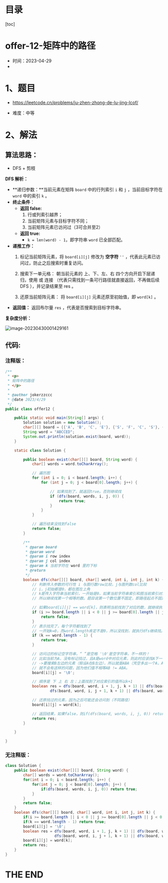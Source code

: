 # 目录

[toc]

# offer-12-矩阵中的路径

- 时间：2023-04-29
- 



# 1、题目

- https://leetcode.cn/problems/ju-zhen-zhong-de-lu-jing-lcof/

- 难度：中等



# 2、解法

## 算法思路：

- DFS + 剪枝



**DFS 解析：**

- **递归参数：**当前元素在矩阵 `board` 中的行列索引 `i` 和 `j` ，当前目标字符在 `word` 中的索引 `k` 。
- **终止条件**：
  - **返回 false:** 
    1. 行或列索引越界；
    2. 当前矩阵元素与目标字符不同；
    3. 当前矩阵元素已访问过（3可合并至2）
  - **返回 true:**
    - `k = len(word) - 1`，即字符串 `word` 已全部匹配。
- **递推工作：**
  1. 标记当前矩阵元素，将 `board[i][j]` 修改为 **空字符** `''` ，代表此元素已访问过，防止之后搜索时重复访问。
  2. 搜索下一单元格： 朝当前元素的 上、下、左、右 四个方向开启下层递归，使用 或 连接 （代表只需找到一条可行路径就直接返回，不再做后续 DFS ），并记录结果至 res 。

  3. 还原当前矩阵元素： 将 `board[i][j]` 元素还原至初始值，即 `word[k]` 。
- **返回值：** 返回布尔量 `res` ，代表是否搜索到目标字符串。





**复杂度分析：**

![image-20230430001429161](https://2021-joker.oss-cn-shanghai.aliyuncs.com/java_img/image-20230430001429161.png)



## 代码:

### 注释版：

```java
/**
 * <p>
 * 矩阵中的路径
 * </p>
 *
 * @author jokerzzccc
 * @date 2023/4/29
 */
public class offer12 {

    public static void main(String[] args) {
        Solution solution = new Solution();
        char[][] board = {{'A', 'B', 'C', 'E'}, {'S', 'F', 'C', 'S'}, {'A', 'D', 'E', 'E'}};
        String word = "ABCCED";
        System.out.println(solution.exist(board, word));
    }

    static class Solution {

        public boolean exist(char[][] board, String word) {
            char[] words = word.toCharArray();

            // 遍历图
            for (int i = 0; i < board.length; i++) {
                for (int j = 0; j < board[0].length; j++) {

                    // 如果找到了，就返回true。否则继续找
                    if (dfs(board, words, i, j, 0)) {
                        return true;
                    }
                }
            }

            // 遍历结束没找到false
            return false;
        }

        /**
         * @param board
         * @param word
         * @param i row index
         * @param j col index
         * @param k 当前字符在 word 里的下标
         * @return
         */
        boolean dfs(char[][] board, char[] word, int i, int j, int k) {
            // 判断传入参数的可行性 i 与图行数row比较，j与图列数col比较
            // i，j初始都是0，都在图左上角
            // k是传入字符串当前索引，一开始是0，如果当前字符串索引和图当前索引对应的值不相等，表示第一个数就不相等
            // 所以继续找第一个相等的数。题目说第一个数位置不固定，即路径起点不固定（不一定是左上角为第一个数）

            // 如果board[i][j] == word[k]，则表明当前找到了对应的数，就继续执行（标记找过，继续dfs 下上右左）
            if (i >= board.length || i < 0 || j >= board[0].length || j < 0 || board[i][j] != word[k]) {
                return false;
            }
            // 表示找完了，每个字符都找到了
            // 一开始k=0，而word.length肯定不是0，所以没找到，就执行dfs继续找。
            if (k == word.length - 1) {
                return true;
            }

            // 访问过的标记空字符串，“ ”是空格 '\0'是空字符串，不一样的！
            // 比如当前为A，没有标记找过，且A是word中对应元素，则此时应该找A下一个元素，假设是B，在dfs（B）的时候还是-
            // ->要搜索B左边的元素（假设A在B左边），所以就是ABA（凭空多出一个A，A用了2次，不可以），如果标记为空字符串->
            // 就不会有这样的问题，因为他们值不相等AB != ABA。 
            board[i][j] = '\0';

            // 顺序是 下 上 右 左；上面找到了对应索引的值所以k+1
            boolean res = dfs(board, word, i + 1, j, k + 1) || dfs(board, word, i - 1, j, k + 1) ||
                    dfs(board, word, i, j + 1, k + 1) || dfs(board, word, i, j - 1, k + 1);

            // 还原找过的元素，因为之后可能还会访问到（不同路径）
            board[i][j] = word[k];

            // 返回结果，如果false，则if(dfs(board, words, i, j, 0)) return true;不会执行，就会继续找
            return res;
        }

    }

}
```



### 无注释版：

```java
class Solution {
    public boolean exist(char[][] board, String word) {
        char[] words = word.toCharArray();
        for(int i = 0; i < board.length; i++) {
            for(int j = 0; j < board[0].length; j++) {
                if(dfs(board, words, i, j, 0)) return true;
            }
        }
        return false;
    }
    boolean dfs(char[][] board, char[] word, int i, int j, int k) {
        if(i >= board.length || i < 0 || j >= board[0].length || j < 0 || board[i][j] != word[k]) return false;
        if(k == word.length - 1) return true;
        board[i][j] = '\0';
        boolean res = dfs(board, word, i + 1, j, k + 1) || dfs(board, word, i - 1, j, k + 1) || 
                      dfs(board, word, i, j + 1, k + 1) || dfs(board, word, i , j - 1, k + 1);
        board[i][j] = word[k];
        return res;
    }
}

```









# THE END